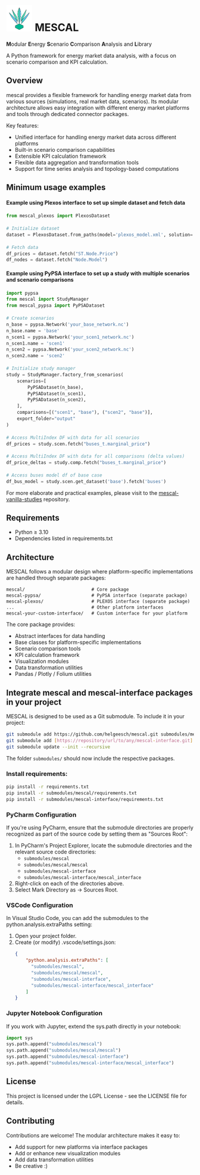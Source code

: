 

# <img src="assets/logo_no_text_no_bg.svg" width="70" height="70" alt="logo"> MESCAL 
**M**odular **E**nergy **S**cenario **C**omparison **A**nalysis and **L**ibrary

A Python framework for energy market data analysis, with a focus on scenario comparison and KPI calculation.

## Overview

mescal provides a flexible framework for handling energy market data from various sources (simulations, real market data, scenarios). Its modular architecture allows easy integration with different energy market platforms and tools through dedicated connector packages.

Key features:
- Unified interface for handling energy market data across different platforms
- Built-in scenario comparison capabilities
- Extensible KPI calculation framework
- Flexible data aggregation and transformation tools
- Support for time series analysis and topology-based computations

## Minimum usage examples

#### Example using Plexos interface to set up simple dataset and fetch data
```python
from mescal_plexos import PlexosDataset

# Initialize dataset
dataset = PlexosDataset.from_paths(model='plexos_model.xml', solution='my_solution.zip', name='my_name')

# Fetch data
df_prices = dataset.fetch("ST.Node.Price")
df_nodes = dataset.fetch("Node.Model")
```



#### Example using PyPSA interface to set up a study with multiple scenarios and scenario comparisons

```python
import pypsa
from mescal import StudyManager
from mescal_pypsa import PyPSADataset

# Create scenarios
n_base = pypsa.Network('your_base_network.nc')
n_base.name = 'base'
n_scen1 = pypsa.Network('your_scen1_network.nc')
n_scen1.name = 'scen1'
n_scen2 = pypsa.Network('your_scen2_network.nc')
n_scen2.name = 'scen2'

# Initialize study manager
study = StudyManager.factory_from_scenarios(
    scenarios=[
        PyPSADataset(n_base),
        PyPSADataset(n_scen1),
        PyPSADataset(n_scen2),
    ],
    comparisons=[("scen1", "base"), ("scen2", "base")],
    export_folder="output"
)

# Access MultiIndex DF with data for all scenarios
df_prices = study.scen.fetch("buses_t.marginal_price")

# Access MultiIndex DF with data for all comparisons (delta values)
df_price_deltas = study.comp.fetch("buses_t.marginal_price")

# Access buses model df of base case
df_bus_model = study.scen.get_dataset('base').fetch('buses')
```

For more elaborate and practical examples, please visit to the [mescal-vanilla-studies](https://github.com/helgeesch/mescal-vanilla-studies.git) repository.


## Requirements
- Python ≥ 3.10
- Dependencies listed in requirements.txt

## Architecture
MESCAL follows a modular design where platform-specific implementations are handled through separate packages:

```
mescal/                         # Core package
mescal-pypsa/                   # PyPSA interface (separate package)
mescal-plexos/                  # PLEXOS interface (separate package)
...                             # Other platform interfaces
mescal-your-custom-interface/   # Custom interface for your platform
```

The core package provides:
- Abstract interfaces for data handling
- Base classes for platform-specific implementations
- Scenario comparison tools
- KPI calculation framework
- Visualization modules
- Data transformation utilities
- Pandas / Plotly / Folium utilities

## Integrate mescal and mescal-interface packages in your project

MESCAL is designed to be used as a Git submodule. To include it in your project:

```bash
git submodule add https://github.com/helgeesch/mescal.git submodules/mescal
git submodule add [https://repository/url/to/any/mescal-interface.git] submodules/mescal-interface
git submodule update --init --recursive
```
The folder `submodules/` should now include the respective packages.

### Install requirements:
```bash
pip install -r requirements.txt
pip install -r submodules/mescal/requirements.txt
pip install -r submodules/mescal-interface/requirements.txt
```

### PyCharm Configuration
If you're using PyCharm, ensure that the submodule directories are properly recognized as part of the source code by setting them as "Sources Root":

1. In PyCharm's Project Explorer, locate the submodule directories and the relevant source code directories:
   - `submodules/mescal`
   - `submodules/mescal/mescal`
   - `submodules/mescal-interface`
   - `submodules/mescal-interface/mescal_interface`
2. Right-click on each of the directories above.
3. Select Mark Directory as -> Sources Root.


### VSCode Configuration
In Visual Studio Code, you can add the submodules to the python.analysis.extraPaths setting:
1. Open your project folder.
2. Create (or modify) .vscode/settings.json:
    ```json
    {
        "python.analysis.extraPaths": [
          "submodules/mescal",
          "submodules/mescal/mescal",
          "submodules/mescal-interface",
          "submodules/mescal-interface/mescal_interface"
        ]
    }
    ```

### Jupyter Notebook Configuration
If you work with Jupyter, extend the sys.path directly in your notebook:
```python
import sys
sys.path.append("submodules/mescal")
sys.path.append("submodules/mescal/mescal")
sys.path.append("submodules/mescal-interface")
sys.path.append("submodules/mescal-interface/mescal_interface")
```

## License

This project is licensed under the LGPL License - see the LICENSE file for details.

## Contributing

Contributions are welcome! The modular architecture makes it easy to:
- Add support for new platforms via interface packages
- Add or enhance new visualization modules
- Add data transformation utilities
- Be creative :)
